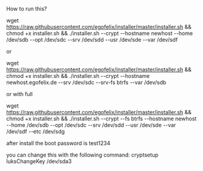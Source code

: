 How to run this?



wget https://raw.githubusercontent.com/egofelix/installer/master/installer.sh && chmod +x installer.sh && ./installer.sh --crypt --hostname newhost --home /dev/sdb --opt /dev/sdc --srv /dev/sdd --usr /dev/sde --var /dev/sdf


or


wget https://raw.githubusercontent.com/egofelix/installer/master/installer.sh && chmod +x installer.sh && ./installer.sh --crypt --hostname newhost.egofelix.de --srv /dev/sdc --srv-fs btrfs --var /dev/sdb


or with full

wget https://raw.githubusercontent.com/egofelix/installer/master/installer.sh && chmod +x installer.sh && ./installer.sh --crypt --fs btrfs --hostname newhost --home /dev/sdb --opt /dev/sdc --srv /dev/sdd --usr /dev/sde --var /dev/sdf --etc /dev/sdg



after install the boot password is test1234

you can change this with the following command:
cryptsetup luksChangeKey /dev/sda3
